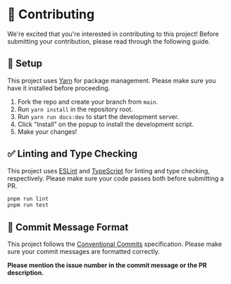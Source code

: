 # 🤝 Contributing

We're excited that you're interested in contributing to this project! Before submitting your contribution, please read through the following guide.

## 🔧 Setup

This project uses [Yarn](https://yarnpkg.com/) for package management. Please make sure you have it installed before proceeding.

1. Fork the repo and create your branch from `main`.
2. Run `yarn install` in the repository root.
3. Run `yarn run docs:dev` to start the development server.
4. Click "Install" on the popup to install the development script.
5. Make your changes!

## ✅ Linting and Type Checking

This project uses [ESLint](https://eslint.org/) and [TypeScript](https://www.typescriptlang.org/) for linting and type checking, respectively. Please make sure your code passes both before submitting a PR.

```bash
pnpm run lint
pnpm run test
```

## 📝 Commit Message Format

This project follows the [Conventional Commits](https://www.conventionalcommits.org/) specification. Please make sure your commit messages are formatted correctly.

**Please mention the issue number in the commit message or the PR description.**
